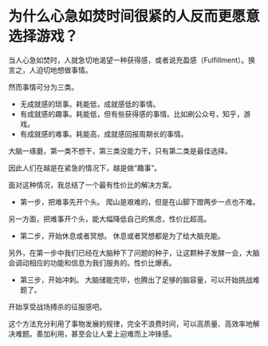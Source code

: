 # 为什么心急如焚时间很紧的人反而更愿意选择游戏？

当人心急如焚时，人就急切地渴望一种获得感，或者说充盈感（Fulfillment）。换言之，人迫切地想做事情。

然而事情可分为三类。

- 无成就感的琐事。耗能低，成就感低的事情。
- 有成就感的趣事。耗能低，但有些获得感的事情。比如刷公众号，知乎，游戏。
- 有成就感的难事。耗能高，成就感回报周期长的事情。

大脑一琢磨，第一类不想干，第三类没能力干，只有第二类是最佳选择。

因此人们在越是在紧急的情况下，越是做“趣事”。



面对这种情况，我总结了一个最有性价比的解决方案。

- 第一步，把难事先开个头。
爬山是艰难的，但是在山脚下蹬两步一点也不难。

另一方面，把难事开个头，能大幅降低自己的焦虑，性价比超高。

- 第二步，开始休息或者冥想。
休息或者冥想都是为了给大脑充能。

另外，在第一步中我们已经在大脑种下了问题的种子，让这颗种子发酵一会，大脑会调动相应的功能和信息为我们服务的。性价比爆表。

- 第三步，开始冲刺。
大脑储能完毕，也腾出了足够的脑容量，可以开始挑战难题了。

开始享受战场搏杀的征服感吧。



这个方法充分利用了事物发展的规律，完全不浪费时间，可以高质量、高效率地解决难题。善加利用，甚至会让人爱上迎难而上冲锋感。